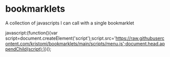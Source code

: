 # bookmarklets
A collection of javascripts I can call with a single bookmarklet

javascript:(function(){var script=document.createElement('script');script.src='https://raw.githubusercontent.com/kristomi/bookmarklets/main/scripts/menu.js';document.head.appendChild(script);})();